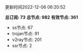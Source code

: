 更新时间2022-12-06 06:20:52

**总订阅: 73**
**总节点: 982**
**有效节点: 361**
- ss节点: 67
- trojan节点: 91
- v2ray节点: 201
- ssr节点: 2
